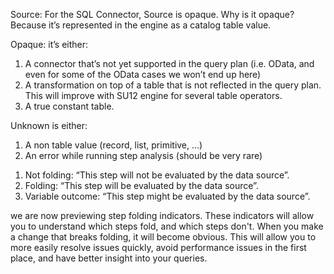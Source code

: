 Source:
For the SQL Connector, Source is opaque.
Why is it opaque? Because it’s represented in the engine as a catalog table value.

Opaque: it’s either:
1. A connector that’s not yet supported in the query plan (i.e. OData, and even for some of the OData cases we won’t end up here)
2. A transformation on top of a table that is not reflected in the query plan. This will improve with SU12 engine for several table operators. 
3. A true constant table. 

Unknown is either:
1. A non table value (record, list, primitive, ...)
2. An error while running step analysis (should be very rare)

1) Not folding: “This step will not be evaluated by the data source”.
2) Folding: “This step will be evaluated by the data source”.
3) Variable outcome: “This step might be evaluated by the data source”.

we are now previewing step folding indicators. These indicators will allow you to understand which steps fold, and which steps don't. When you make a change that breaks folding, it will become obvious. This will allow you to more easily resolve issues quickly, avoid performance issues in the first place, and have better insight into your queries.
